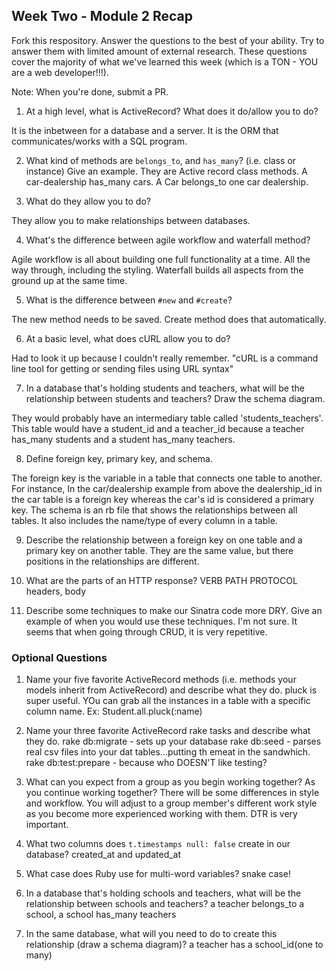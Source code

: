 ## Week Two - Module 2 Recap

Fork this respository. Answer the questions to the best of your ability. Try to answer them with limited amount of external research. These questions cover the majority of what we've learned this week (which is a TON - YOU are a web developer!!!). 

Note: When you're done, submit a PR. 

1. At a high level, what is ActiveRecord? What does it do/allow you to do?

It is the inbetween for a database and a server. It is the ORM  that communicates/works with a SQL program. 

2. What kind of methods are `belongs_to`, and `has_many`? (i.e. class or instance) Give an example.
They are Active record class methods. A car-dealership has_many cars. A Car belongs_to one car dealership.

3. What do they allow you to do?

They allow you to make relationships between databases.

4. What's the difference between agile workflow and waterfall method?

Agile workflow is all about building one full functionality at a time. All the way through, including the styling. Waterfall builds all aspects from the ground up at the same time.

5. What is the difference between `#new` and `#create`?

The new method needs to be saved. Create method does that automatically.

6. At a basic level, what does cURL allow you to do?

Had to look it up because I couldn't really remember. "cURL is a command line tool for getting or sending files using URL syntax"

7. In a database that's holding students and teachers, what will be the relationship between students and teachers? Draw the schema diagram.

They would probably have an intermediary table called 'students_teachers'. This table would have a student_id and a teacher_id because a teacher has_many students and a student has_many teachers.

8. Define foreign key, primary key, and schema.

The foreign key is the variable in a table that connects one table to another. For instance, In the car/dealership example from above the dealership_id in the car table is a foreign key whereas the car's id is considered a primary key. The schema is an rb file that shows the relationships between all tables. It also includes the name/type of every column in a table.

9. Describe the relationship between a foreign key on one table and a primary key on another table.
They are the same value, but there positions in the relationships are different.

10. What are the parts of an HTTP response?
VERB PATH PROTOCOL headers, body

11. Describe some techniques to make our Sinatra code more DRY. Give an example of when you would use these techniques.
I'm not sure. It seems that when going through CRUD, it is very repetitive.


### Optional Questions

1. Name your five favorite ActiveRecord methods (i.e. methods your models inherit from ActiveRecord) and describe what they do.
pluck is super useful. YOu can grab all the instances in a table with a specific column name. Ex: Student.all.pluck(:name)

2. Name your three favorite ActiveRecord rake tasks and describe what they do.
rake db:migrate - sets up your database
rake db:seed - parses real csv files into your dat tables...putting th emeat in the sandwhich.
rake db:test:prepare - because who DOESN'T like testing?

4. What can you expect from a group as you begin working together? As you continue working together?
There will be some differences in style and workflow. You will adjust to a group member's different work style as you become more experienced working with them. DTR is very important.

5. What two columns does `t.timestamps null: false` create in our database?
created_at and updated_at

8. What case does Ruby use for multi-word variables?
snake case!

9. In a database that's holding schools and teachers, what will be the relationship between schools and teachers?
a teacher belongs_to a school, a school has_many teachers

10. In the same database, what will you need to do to create this relationship (draw a schema diagram)?
a teacher has a school_id(one to many)

